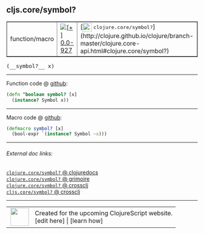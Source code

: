 ## cljs.core/symbol?



 <table border="1">
<tr>
<td>function/macro</td>
<td><a href="https://github.com/cljsinfo/cljs-api-docs/tree/0.0-927"><img valign="middle" alt="[+] 0.0-927" title="Added in 0.0-927" src="https://img.shields.io/badge/+-0.0--927-lightgrey.svg"></a> </td>
<td>
[<img height="24px" valign="middle" src="http://i.imgur.com/1GjPKvB.png"> <samp>clojure.core/symbol?</samp>](http://clojure.github.io/clojure/branch-master/clojure.core-api.html#clojure.core/symbol?)
</td>
</tr>
</table>


 <samp>
(__symbol?__ x)<br>
</samp>

---







Function code @ [github](https://github.com/clojure/clojurescript/blob/r2069/src/cljs/cljs/core.cljs#L396-L397):

```clj
(defn ^boolean symbol? [x]
  (instance? Symbol x))
```

<!--
Repo - tag - source tree - lines:

 <pre>
clojurescript @ r2069
└── src
    └── cljs
        └── cljs
            └── <ins>[core.cljs:396-397](https://github.com/clojure/clojurescript/blob/r2069/src/cljs/cljs/core.cljs#L396-L397)</ins>
</pre>

-->

---

Macro code @ [github](https://github.com/clojure/clojurescript/blob/r2069/src/clj/cljs/core.clj#L309-L310):

```clj
(defmacro symbol? [x]
  (bool-expr `(instance? Symbol ~x)))
```

<!--
Repo - tag - source tree - lines:

 <pre>
clojurescript @ r2069
└── src
    └── clj
        └── cljs
            └── <ins>[core.clj:309-310](https://github.com/clojure/clojurescript/blob/r2069/src/clj/cljs/core.clj#L309-L310)</ins>
</pre>
-->

---


###### External doc links:

[`clojure.core/symbol?` @ clojuredocs](http://clojuredocs.org/clojure.core/symbol_q)<br>
[`clojure.core/symbol?` @ grimoire](http://conj.io/store/v1/org.clojure/clojure/1.7.0-beta3/clj/clojure.core/symbol%3F/)<br>
[`clojure.core/symbol?` @ crossclj](http://crossclj.info/fun/clojure.core/symbol%3F.html)<br>
[`cljs.core/symbol?` @ crossclj](http://crossclj.info/fun/cljs.core.cljs/symbol%3F.html)<br>

---

 <table>
<tr><td>
<img valign="middle" align="right" width="48px" src="http://i.imgur.com/Hi20huC.png">
</td><td>
Created for the upcoming ClojureScript website.<br>
[edit here] | [learn how]
</td></tr></table>

[edit here]:https://github.com/cljsinfo/cljs-api-docs/blob/master/cljsdoc/cljs.core/symbolQMARK.cljsdoc
[learn how]:https://github.com/cljsinfo/cljs-api-docs/wiki/cljsdoc-files

<!--

This information was too distracting to show to readers, but I'll leave it
commented here since it is helpful to:

- pretty-print the data used to generate this document
- and show how to retrieve that data



The API data for this symbol:

```clj
{:return-type boolean,
 :ns "cljs.core",
 :name "symbol?",
 :signature ["[x]"],
 :history [["+" "0.0-927"]],
 :type "function/macro",
 :full-name-encode "cljs.core/symbolQMARK",
 :source {:code "(defn ^boolean symbol? [x]\n  (instance? Symbol x))",
          :title "Function code",
          :repo "clojurescript",
          :tag "r2069",
          :filename "src/cljs/cljs/core.cljs",
          :lines [396 397]},
 :extra-sources [{:code "(defmacro symbol? [x]\n  (bool-expr `(instance? Symbol ~x)))",
                  :title "Macro code",
                  :repo "clojurescript",
                  :tag "r2069",
                  :filename "src/clj/cljs/core.clj",
                  :lines [309 310]}],
 :full-name "cljs.core/symbol?",
 :clj-symbol "clojure.core/symbol?"}

```

Retrieve the API data for this symbol:

```clj
;; from Clojure REPL
(require '[clojure.edn :as edn])
(-> (slurp "https://raw.githubusercontent.com/cljsinfo/cljs-api-docs/catalog/cljs-api.edn")
    (edn/read-string)
    (get-in [:symbols "cljs.core/symbol?"]))
```

-->
